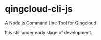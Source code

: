 qingcloud-cli-js
================

A Node.js Command Line Tool for Qingcloud


It is still under early stage of development.